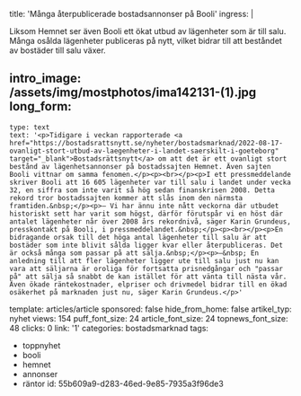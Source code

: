 title: 'Många återpublicerade bostadsannonser på Booli'
ingress: |
  <p>Liksom Hemnet ser även Booli ett ökat utbud av lägenheter som är till salu. Många osålda lägenheter publiceras på nytt, vilket bidrar till att beståndet av bostäder till salu växer.
  </p>
  
intro_image: /assets/img/mostphotos/ima142131-(1).jpg
long_form:
  -
    type: text
    text: '<p>Tidigare i veckan rapporterade <a href="https://bostadsrattsnytt.se/nyheter/bostadsmarknad/2022-08-17-ovanligt-stort-utbud-av-laegenheter-i-landet-saerskilt-i-goeteborg" target="_blank">Bostadsrättsnytt</a> om att det är ett ovanligt stort bestånd av lägenhetsannonser på bostadssajten Hemnet. Även sajten Booli vittnar om samma fenomen.</p><p><br></p><p>I ett pressmeddelande skriver Booli att 16 605 lägenheter var till salu i landet under vecka 32, en siffra som inte varit så hög sedan finanskrisen 2008. Detta rekord tror bostadssajten kommer att slås inom den närmsta framtiden.&nbsp;</p><p>– Vi har ännu inte nått veckorna där utbudet historiskt sett har varit som högst, därför förutspår vi en höst där antalet lägenheter når över 2008 års rekordnivå, säger Karin Grundeus, presskontakt på Booli, i pressmeddelandet.&nbsp;</p><p><br></p><p>En bidragande orsak till det höga antal lägenheter till salu är att bostäder som inte blivit sålda ligger kvar eller återpubliceras. Det är också många som passar på att sälja.&nbsp;</p><p>–&nbsp; En anledning till att fler lägenheter ligger ute till salu just nu kan vara att säljarna är oroliga för fortsatta prisnedgångar och "passar på" att sälja så snabbt de kan istället för att vänta till nästa vår. Även ökade räntekostnader, elpriser och drivmedel bidrar till en ökad osäkerhet på marknaden just nu, säger Karin Grundeus.</p>'
template: articles/article
sponsored: false
hide_from_home: false
artikel_typ: nyhet
views: 154
puff_font_size: 24
article_font_size: 24
topnews_font_size: 48
clicks: 0
link: '1'
categories: bostadsmarknad
tags:
  - toppnyhet
  - booli
  - hemnet
  - annonser
  - räntor
id: 55b609a9-d283-46ed-9e85-7935a3f96de3
